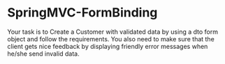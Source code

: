 # SpringMVC-FormBinding
Your task is to Create a Customer with validated data by using a dto form object and follow the requirements.
You also need to make sure that the client gets nice feedback by displaying friendly error messages when he/she 
send invalid data.

